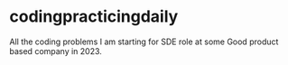 # codingpracticingdaily
All the coding problems I am starting for SDE role at some Good product based company in 2023.
